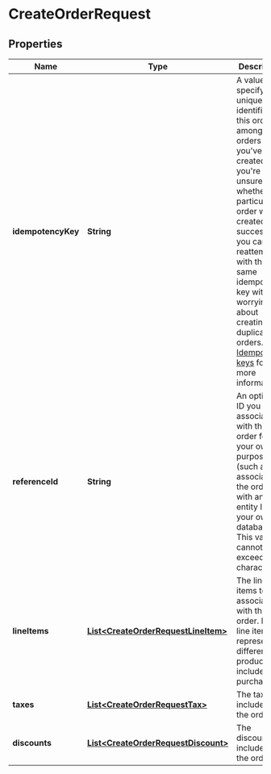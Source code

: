 
# CreateOrderRequest

## Properties
Name | Type | Description | Notes
------------ | ------------- | ------------- | -------------
**idempotencyKey** | **String** | A value you specify that uniquely identifies this order among orders you&#39;ve created.  If you&#39;re unsure whether a particular order was created successfully, you can reattempt it with the same idempotency key without worrying about creating duplicate orders.  See [Idempotency keys](#idempotencykeys) for more information. |  [optional]
**referenceId** | **String** | An optional ID you can associate with the order for your own purposes (such as to associate the order with an entity ID in your own database).  This value cannot exceed 40 characters. |  [optional]
**lineItems** | [**List&lt;CreateOrderRequestLineItem&gt;**](CreateOrderRequestLineItem.md) | The line items to associate with this order.  Each line item represents a different product to include in a purchase. | 
**taxes** | [**List&lt;CreateOrderRequestTax&gt;**](CreateOrderRequestTax.md) | The taxes to include on the order. |  [optional]
**discounts** | [**List&lt;CreateOrderRequestDiscount&gt;**](CreateOrderRequestDiscount.md) | The discounts to include on the order. |  [optional]



